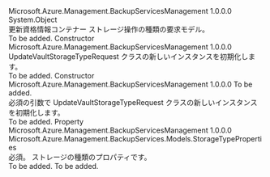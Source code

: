 <Type Name="UpdateVaultStorageTypeRequest" FullName="Microsoft.Azure.Management.BackupServices.Models.UpdateVaultStorageTypeRequest">
  <TypeSignature Language="C#" Value="public class UpdateVaultStorageTypeRequest" />
  <TypeSignature Language="ILAsm" Value=".class public auto ansi beforefieldinit UpdateVaultStorageTypeRequest extends System.Object" />
  <TypeSignature Language="DocId" Value="T:Microsoft.Azure.Management.BackupServices.Models.UpdateVaultStorageTypeRequest" />
  <TypeSignature Language="VB.NET" Value="Public Class UpdateVaultStorageTypeRequest" />
  <TypeSignature Language="F#" Value="type UpdateVaultStorageTypeRequest = class" />
  <AssemblyInfo>
    <AssemblyName>Microsoft.Azure.Management.BackupServicesManagement</AssemblyName>
    <AssemblyVersion>1.0.0.0</AssemblyVersion>
  </AssemblyInfo>
  <Base>
    <BaseTypeName>System.Object</BaseTypeName>
  </Base>
  <Interfaces />
  <Docs>
    <summary>
            更新資格情報コンテナー ストレージ操作の種類の要求モデル。
            </summary>
    <remarks>To be added.</remarks>
  </Docs>
  <Members>
    <Member MemberName=".ctor">
      <MemberSignature Language="C#" Value="public UpdateVaultStorageTypeRequest ();" />
      <MemberSignature Language="ILAsm" Value=".method public hidebysig specialname rtspecialname instance void .ctor() cil managed" />
      <MemberSignature Language="DocId" Value="M:Microsoft.Azure.Management.BackupServices.Models.UpdateVaultStorageTypeRequest.#ctor" />
      <MemberSignature Language="VB.NET" Value="Public Sub New ()" />
      <MemberType>Constructor</MemberType>
      <AssemblyInfo>
        <AssemblyName>Microsoft.Azure.Management.BackupServicesManagement</AssemblyName>
        <AssemblyVersion>1.0.0.0</AssemblyVersion>
      </AssemblyInfo>
      <Parameters />
      <Docs>
        <summary>
            UpdateVaultStorageTypeRequest クラスの新しいインスタンスを初期化します。
            </summary>
        <remarks>To be added.</remarks>
      </Docs>
    </Member>
    <Member MemberName=".ctor">
      <MemberSignature Language="C#" Value="public UpdateVaultStorageTypeRequest (Microsoft.Azure.Management.BackupServices.Models.StorageTypeProperties storageTypeProperties);" />
      <MemberSignature Language="ILAsm" Value=".method public hidebysig specialname rtspecialname instance void .ctor(class Microsoft.Azure.Management.BackupServices.Models.StorageTypeProperties storageTypeProperties) cil managed" />
      <MemberSignature Language="DocId" Value="M:Microsoft.Azure.Management.BackupServices.Models.UpdateVaultStorageTypeRequest.#ctor(Microsoft.Azure.Management.BackupServices.Models.StorageTypeProperties)" />
      <MemberSignature Language="F#" Value="new Microsoft.Azure.Management.BackupServices.Models.UpdateVaultStorageTypeRequest : Microsoft.Azure.Management.BackupServices.Models.StorageTypeProperties -&gt; Microsoft.Azure.Management.BackupServices.Models.UpdateVaultStorageTypeRequest" Usage="new Microsoft.Azure.Management.BackupServices.Models.UpdateVaultStorageTypeRequest storageTypeProperties" />
      <MemberType>Constructor</MemberType>
      <AssemblyInfo>
        <AssemblyName>Microsoft.Azure.Management.BackupServicesManagement</AssemblyName>
        <AssemblyVersion>1.0.0.0</AssemblyVersion>
      </AssemblyInfo>
      <Parameters>
        <Parameter Name="storageTypeProperties" Type="Microsoft.Azure.Management.BackupServices.Models.StorageTypeProperties" />
      </Parameters>
      <Docs>
        <param name="storageTypeProperties">To be added.</param>
        <summary>
            必須の引数で UpdateVaultStorageTypeRequest クラスの新しいインスタンスを初期化します。
            </summary>
        <remarks>To be added.</remarks>
      </Docs>
    </Member>
    <Member MemberName="StorageTypeProperties">
      <MemberSignature Language="C#" Value="public Microsoft.Azure.Management.BackupServices.Models.StorageTypeProperties StorageTypeProperties { get; set; }" />
      <MemberSignature Language="ILAsm" Value=".property instance class Microsoft.Azure.Management.BackupServices.Models.StorageTypeProperties StorageTypeProperties" />
      <MemberSignature Language="DocId" Value="P:Microsoft.Azure.Management.BackupServices.Models.UpdateVaultStorageTypeRequest.StorageTypeProperties" />
      <MemberSignature Language="VB.NET" Value="Public Property StorageTypeProperties As StorageTypeProperties" />
      <MemberSignature Language="F#" Value="member this.StorageTypeProperties : Microsoft.Azure.Management.BackupServices.Models.StorageTypeProperties with get, set" Usage="Microsoft.Azure.Management.BackupServices.Models.UpdateVaultStorageTypeRequest.StorageTypeProperties" />
      <MemberType>Property</MemberType>
      <AssemblyInfo>
        <AssemblyName>Microsoft.Azure.Management.BackupServicesManagement</AssemblyName>
        <AssemblyVersion>1.0.0.0</AssemblyVersion>
      </AssemblyInfo>
      <ReturnValue>
        <ReturnType>Microsoft.Azure.Management.BackupServices.Models.StorageTypeProperties</ReturnType>
      </ReturnValue>
      <Docs>
        <summary>
            必須。 ストレージの種類のプロパティです。
            </summary>
        <value>To be added.</value>
        <remarks>To be added.</remarks>
      </Docs>
    </Member>
  </Members>
</Type>